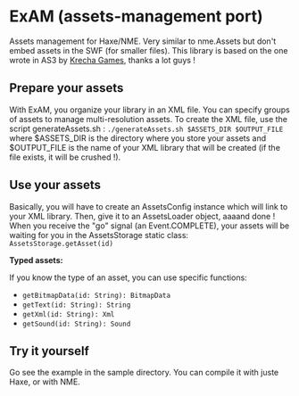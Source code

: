 ExAM (assets-management port)
=============================

Assets management for Haxe/NME. Very similar to nme.Assets but don't embed assets in the SWF (for smaller files). This library is based on the one wrote in AS3 by [Krecha Games](https://github.com/krechagames/assets-management), thanks a lot guys !

Prepare your assets
-------------------

With ExAM, you organize your library in an XML file. You can specify groups of assets to manage multi-resolution assets.
To create the XML file, use the script generateAssets.sh :
  `./generateAssets.sh $ASSETS_DIR $OUTPUT_FILE`
where $ASSETS_DIR is the directory where you store your assets and $OUTPUT_FILE is the name of your XML library that will be created (if the file exists, it will be crushed !).

Use your assets
---------------

Basically, you will have to create an AssetsConfig instance which will link to your XML library. Then, give it to an AssetsLoader object, aaaand done !
When you receive the "go" signal (an Event.COMPLETE), your assets will be waiting for you in the AssetsStorage static class: `AssetsStorage.getAsset(id)`

**Typed assets:**

If you know the type of an asset, you can use specific functions: 
* `getBitmapData(id: String): BitmapData`
* `getText(id: String): String`
* `getXml(id: String): Xml`
* `getSound(id: String): Sound`

Try it yourself
---------------

Go see the example in the sample directory. You can compile it with juste Haxe, or with NME.
